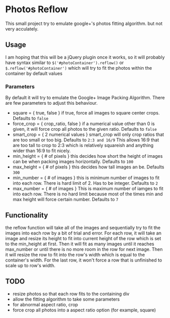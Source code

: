 # Photos Reflow
This small project try to emulate google+'s photos fitting algorithm. but not very acculately.

## Usage
I am hoping that this will be a jQuery plugin once it works, so it will probably have syntax similar to `$('#photoContainer').reflow()` or `$.reflow('#photoContainer')` which will try to fit the photos within the container by default values

### Parameters

By default it will try to emulate the Google+ Image Packing Algorithm. There are few parameters to adjust this behaviour.

- square = { true, false } if true, force all images to square center crops. Defaults to `false`
- force_crop = { crop_ratio, false } if a numerical value other than 0 is given, it will force crop all photos to the given ratio. Defaults to `false`
- smart_crop = { 2 numerical values } smart_crop will only crop ratios that are too small or too big. Defaults to `2:3 and 16/9` This allows 16:9 that are too tall to crop to 2:3 which is relatively squareish and anything wider than 16:9 to fit nicely.
- min_height = { # of pixels } this decides how short the height of images can be when packing images horizontally. Defaults to `100`
- max_height = { # of pixels } this decides how tall images an be. Defaults `300`
- min_number = { # of images } this is minimum number of images to fit into each row. There is hard limit of 2. Has to be integer. Defaults to `2`
- max_number = { # of images } This is maximum number of iamges to fit into each row. There is no hard limit because most of the times min and max height will force certain number. Defaults to `7`

## Functionality

the reflow function will take all of the images and sequentially try to fit the images into each row by a bit of trial and error. For each row, it will take an image and resize its height to fit into current height of the row which is set to the min_height at first. Then it will fit as many images until it reaches max_number or until there is no more room in the row for next image. Then it will resize the row to fit into the row's width which is equal to the container's width.
For the last row, it won't force a row that is unfinished to scale up to row's width.

## TODO

- resize photos so that each row fits to the containing div
- allow the fitting algorithm to take some parameters
- for abnormal aspect ratio, crop
- force crop all photos into a aspect ratio option (for example, square)

